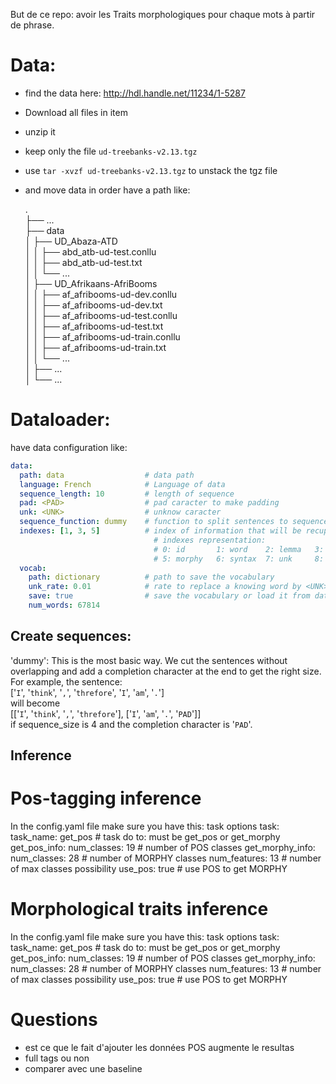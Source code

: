 But de ce repo:
avoir les Traits morphologiques pour chaque mots à partir de phrase.

# Data:

- find the data here: http://hdl.handle.net/11234/1-5287
- Download all files in item
- unzip it
- keep only the file `ud-treebanks-v2.13.tgz`
- use `tar -xvzf ud-treebanks-v2.13.tgz` to unstack the tgz file
- and move data in order have a path like:

   .                     
    ├── ...                                     
    ├── data                                   
    │   ├── UD_Abaza-ATD                              
	│   │   ├── abd_atb-ud-test.conllu                     
	│   │   ├── abd_atb-ud-test.txt        
	│   │   └── ...                        
    │   ├── UD_Afrikaans-AfriBooms                               
	│   │   ├── af_afribooms-ud-dev.conllu                      
	│   │   ├── af_afribooms-ud-dev.txt                         
	│   │   ├── af_afribooms-ud-test.conllu                      
	│   │   ├── af_afribooms-ud-test.txt                                 
	│   │   ├── af_afribooms-ud-train.conllu                     
	│   │   ├── af_afribooms-ud-train.txt             
	│   │   └── ...                                             
    │   ├── ...                      
    │   └── ...                                  


# Dataloader:

have data configuration like:
```yaml
data:
  path: data                  # data path
  language: French            # Language of data
  sequence_length: 10         # length of sequence
  pad: <PAD>                  # pad caracter to make padding
  unk: <UNK>                  # unknow caracter
  sequence_function: dummy    # function to split sentences to sequences
  indexes: [1, 3, 5]          # index of information that will be recupered: 
                                # indexes representation: 
                                # 0: id       1: word    2: lemma   3: pos   4: unk
                                # 5: morphy   6: syntax  7: unk     8: unk   9: unk 
  vocab:
    path: dictionary          # path to save the vocabulary
    unk_rate: 0.01            # rate to replace a knowing word by <UNK>
    save: true                # save the vocabulary or load it from data.voc.path
    num_words: 67814
```


## Create sequences:
'dummy': This is the most basic way. We cut the sentences without overlapping and add a completion character at the end to get the right size. For example, the sentence:\
   ['`I`', '`think`', '`,`', '`threfore`', '`I`', '`am`', '`.`']\
    will become\
   [['`I`', '`think`', '`,`', '`threfore`'], ['`I`', '`am`', '`.`', '`PAD`']]\
   if sequence_size is 4 and the completion character is '`PAD`'. 

## Inference
# Pos-tagging inference
In the config.yaml file make sure you have this: 
task options
task:
    task_name: get_pos     # task do to: must be get_pos or get_morphy
    get_pos_info:
        num_classes: 19         # number of POS classes
    get_morphy_info:
        num_classes: 28         # number of MORPHY classes
        num_features: 13        # number of max classes possibility
        use_pos: true              # use POS to get MORPHY



# Morphological traits inference
In the config.yaml file make sure you have this: 
task options
task:
    task_name: get_pos     # task do to: must be get_pos or get_morphy
    get_pos_info:
        num_classes: 19         # number of POS classes
    get_morphy_info:
        num_classes: 28         # number of MORPHY classes
        num_features: 13        # number of max classes possibility
        use_pos: true              # use POS to get MORPHY


# Questions
- est ce que le fait d'ajouter les données POS augmente le resultas
- full tags ou non
- comparer avec une baseline
